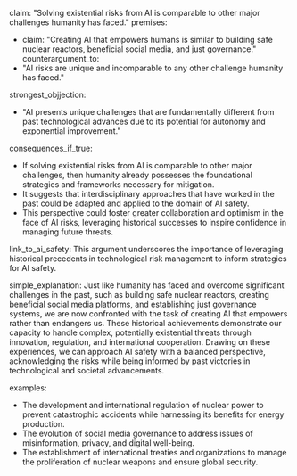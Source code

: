 claim: "Solving existential risks from AI is comparable to other major challenges humanity has faced."
premises:
  - claim: "Creating AI that empowers humans is similar to building safe nuclear reactors, beneficial social media, and just governance."
counterargument_to:
  - "AI risks are unique and incomparable to any other challenge humanity has faced."

strongest_objjection:
  - "AI presents unique challenges that are fundamentally different from past technological advances due to its potential for autonomy and exponential improvement."

consequences_if_true:
  - If solving existential risks from AI is comparable to other major challenges, then humanity already possesses the foundational strategies and frameworks necessary for mitigation.
  - It suggests that interdisciplinary approaches that have worked in the past could be adapted and applied to the domain of AI safety.
  - This perspective could foster greater collaboration and optimism in the face of AI risks, leveraging historical successes to inspire confidence in managing future threats.

link_to_ai_safety: This argument underscores the importance of leveraging historical precedents in technological risk management to inform strategies for AI safety.

simple_explanation: Just like humanity has faced and overcome significant challenges in the past, such as building safe nuclear reactors, creating beneficial social media platforms, and establishing just governance systems, we are now confronted with the task of creating AI that empowers rather than endangers us. These historical achievements demonstrate our capacity to handle complex, potentially existential threats through innovation, regulation, and international cooperation. Drawing on these experiences, we can approach AI safety with a balanced perspective, acknowledging the risks while being informed by past victories in technological and societal advancements.

examples:
  - The development and international regulation of nuclear power to prevent catastrophic accidents while harnessing its benefits for energy production.
  - The evolution of social media governance to address issues of misinformation, privacy, and digital well-being.
  - The establishment of international treaties and organizations to manage the proliferation of nuclear weapons and ensure global security.